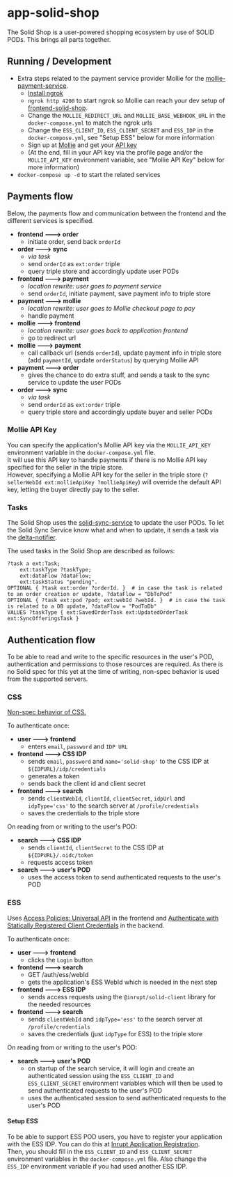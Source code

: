 # app-solid-shop

The Solid Shop is a user-powered shopping ecosystem by use of SOLID PODs. This brings all parts together.

## Running / Development

* Extra steps related to the payment service provider Mollie for the [mollie-payment-service](https://github.com/madnificent/mollie-payment-service).
    * [Install ngrok](https://ngrok.com/download)
    * `ngrok http 4200` to start ngrok so Mollie can reach your dev setup of [frontend-solid-shop](https://github.com/redpencilio/frontend-solid-shop).
    * Change the `MOLLIE_REDIRECT_URL` and `MOLLIE_BASE_WEBHOOK_URL` in the `docker-compose.yml` to match the ngrok urls
    * Change the `ESS_CLIENT_ID`, `ESS_CLIENT_SECRET` and `ESS_IDP` in the `docker-compose.yml`, see "Setup ESS" below for more information
    * Sign up at [Mollie](https://www.mollie.com/) and get your [API key](https://docs.mollie.com/overview/authentication)
    * (At the end, fill in your API key via the profile page and/or the `MOLLIE_API_KEY` environment variable, see "Mollie API Key" below for more information)
* `docker-compose up -d` to start the related services

## Payments flow

Below, the payments flow and communication between the frontend and the different services is specified.
- **frontend ---> order**
    - initiate order, send back `orderId`
- **order ---> sync**
  - *via task*
  - send `orderId` as `ext:order` triple
  - query triple store and accordingly update user PODs
- **frontend ---> payment**
  - *location rewrite: user goes to payment service*
  - send `orderId`, initiate payment, save payment info to triple store
- **payment ---> mollie**
  - *location rewrite: user goes to Mollie checkout page to pay*
  - handle payment
- **mollie ---> frontend**
  - *location rewrite: user goes back to application frontend*
  - go to redirect url
- **mollie ---> payment**
  - call callback url (sends `orderId`), update payment info in triple store (add `paymentId`, update `orderStatus`) by querying Mollie API
- **payment ---> order**
  - gives the chance to do extra stuff, and sends a task to the sync service to update the user PODs
- **order ---> sync**
  - *via task*
  - send `orderId` as `ext:order` triple
  - query triple store and accordingly update buyer and seller PODs

### Mollie API Key

You can specify the application's Mollie API key via the `MOLLIE_API_KEY` environment variable in the `docker-compose.yml` file.  
It will use this API key to handle payments if there is no Mollie API key specified for the seller in the triple store.  
However, specifying a Mollie API key for the seller in the triple store (`?sellerWebId ext:mollieApiKey ?mollieApiKey`) will override the default API key, letting the buyer directly pay to the seller.

### Tasks

The Solid Shop uses the [solid-sync-service](https://github.com/redpencilio/solid-sync-service) to update the user PODs.
To let the Solid Sync Service know what and when to update, it sends a task via the [delta-notifier](https://github.com/mu-semtech/delta-notifier).

The used tasks in the Solid Shop are described as follows:
```
?task a ext:Task;
    ext:taskType ?taskType;
    ext:dataFlow ?dataFlow;
    ext:taskStatus "pending".
OPTIONAL { ?task ext:order ?orderId. }  # in case the task is related to an order creation or update, ?dataFlow = "DbToPod"
OPTIONAL { ?task ext:pod ?pod; ext:webId ?webId. }  # in case the task is related to a DB update, ?dataFlow = "PodToDb"
VALUES ?taskType { ext:SavedOrderTask ext:UpdatedOrderTask ext:SyncOfferingsTask }
```

## Authentication flow

To be able to read and write to the specific resources in the user's POD, authentication and permissions to those resources are required.
As there is no Solid spec for this yet at the time of writing, non-spec behavior is used from the supported servers.

### CSS

[Non-spec behavior of CSS.](https://communitysolidserver.github.io/CommunitySolidServer/4.0/client-credentials/)

To authenticate once:
- **user ---> frontend**
    - enters `email`, `password` and `IDP URL`
- **frontend ---> CSS IDP**
    - sends `email`, `password` and `name='solid-shop'` to the CSS IDP at `${IDPURL}/idp/credentials`
    - generates a token
    - sends back the client id and client secret
- **frontend ---> search**
    - sends `clientWebId`, `clientId`, `clientSecret`, `idpUrl` and `idpType='css'` to the search server at `/profile/credentials`
    - saves the credentials to the triple store

On reading from or writing to the user's POD:
- **search ---> CSS IDP**
    - sends `clientId`, `clientSecret` to the CSS IDP at `${IDPURL}/.oidc/token`
    - requests access token
- **search ---> user's POD**
    - uses the access token to send authenticated requests to the user's POD

### ESS

Uses [Access Policies: Universal API](https://docs.inrupt.com/developer-tools/javascript/client-libraries/tutorial/manage-access-policies/#change-agent-access) in the frontend and [Authenticate with Statically Registered Client Credentials](https://docs.inrupt.com/developer-tools/javascript/client-libraries/tutorial/authenticate-nodejs-script/#authenticate-with-statically-registered-client-credentials) in the backend.

To authenticate once:
- **user ---> frontend**
    - clicks the `Login` button
- **frontend ---> search**
    - GET /auth/ess/webId
    - gets the application's ESS WebId which is needed in the next step
- **frontend ---> ESS IDP**
    - sends access requests using the `@inrupt/solid-client` library for the needed resources
- **frontend ---> search**
    - sends `clientWebId` and `idpType='ess'` to the search server at `/profile/credentials`
    - saves the credentials (just `idpType` for ESS) to the triple store

On reading from or writing to the user's POD:
- **search ---> user's POD**
    - on startup of the search service, it will login and create an authenticated session using the `ESS_CLIENT_ID` and `ESS_CLIENT_SECRET` environment variables which will then be used to send authenticated requests to the user's POD
    - uses the authenticated session to send authenticated requests to the user's POD

#### Setup ESS

To be able to support ESS POD users, you have to register your application with the ESS IDP. You can do this at [Inrupt Application Registration](https://login.inrupt.com/registration.html).  
Then, you should fill in the `ESS_CLIENT_ID` and `ESS_CLIENT_SECRET` environment variables in the `docker-compose.yml` file. Also change the `ESS_IDP` environment variable if you had used another ESS IDP.
